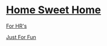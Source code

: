 # [Home Sweet Home](https://a13ks3y.github.io/)

[For HR's](https://a13ks3y.github.io/cv.pdf)

[Just For Fun](https://a13ks3y.github.io/home/banana.html)
